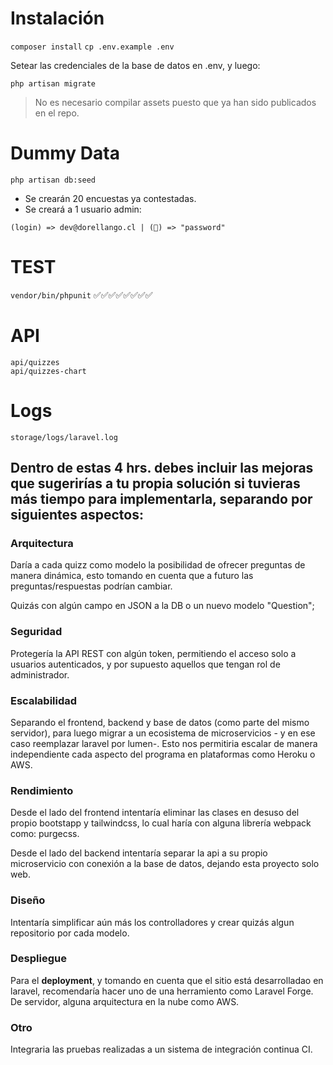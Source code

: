 # Instalación

```composer install```
```cp .env.example .env```

Setear las credenciales de la base de datos en .env, y luego:

```php artisan migrate```

> No es necesario compilar assets puesto que ya han sido publicados en el repo.

# Dummy Data

```php artisan db:seed```

* Se crearán 20 encuestas ya contestadas.
* Se creará a 1 usuario admin:

``` (login) => dev@dorellango.cl | (🔑) => "password" ```

# TEST

```vendor/bin/phpunit``` ✅✅✅✅✅✅✅✅

# API

```
api/quizzes
api/quizzes-chart
```

# Logs

```storage/logs/laravel.log```


## Dentro de estas 4 hrs. debes incluir las mejoras que sugerirías a tu propia solución si tuvieras más tiempo para implementarla, separando por siguientes aspectos:

### Arquitectura
Daría a cada quizz como modelo la posibilidad de ofrecer preguntas de manera dinámica, esto tomando en cuenta que a futuro las preguntas/respuestas podrían cambiar.

Quizás con algún campo en JSON a la DB o un nuevo modelo "Question";

### Seguridad
Protegería la API REST con algún token, permitiendo el acceso solo a usuarios autenticados, y por supuesto aquellos que tengan rol de administrador.

### Escalabilidad

Separando el frontend, backend y base de datos (como parte del mismo servidor), para luego migrar a un ecosistema de microservicios - y en ese caso reemplazar laravel por lumen-. Esto nos permitiria escalar de manera independiente cada aspecto del programa en plataformas como Heroku o AWS.

### Rendimiento
Desde el lado del frontend intentaría eliminar las clases en desuso del propio bootstapp y tailwindcss, lo cual haría con alguna librería webpack como: purgecss.

Desde el lado del backend intentaría separar la api a su propio microservicio con conexión a la base de datos, dejando esta proyecto solo web.

### Diseño

Intentaría simplificar aún más los controlladores y crear quizás algun repositorio por cada modelo.

### Despliegue

Para el **deployment**, y tomando en cuenta que el sitio está desarrolladao en laravel, recomendaría hacer uno de una herramiento como Laravel Forge. De servidor, alguna arquitectura en la nube como AWS.

### Otro

Integraria las pruebas realizadas a un sistema de integración continua CI.
